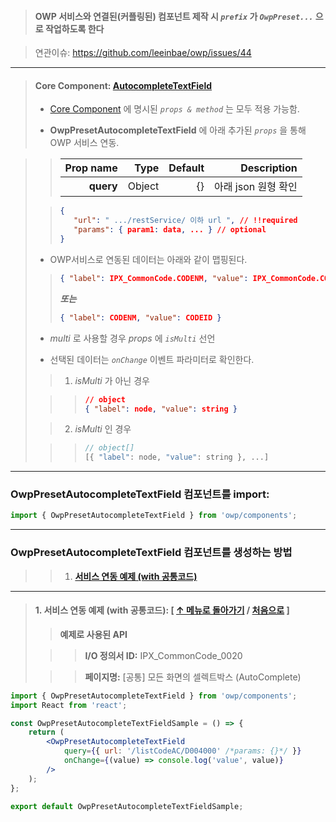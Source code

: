 > #### OWP 서비스와 연결된(커플링된) 컴포넌트 제작 시 _`prefix`_ 가 _`OwpPreset...`_ 으로 작업하도록 한다

> 연관이슈: https://github.com/leeinbae/owp/issues/44

---

> #### Core Component: **[AutocompleteTextField](/#autocompletetextfield)**
>
> -   [Core Component](/#autocompletetextfield) 에 명시된 _`props & method`_ 는 모두 적용 가능함.
>
> -   **OwpPresetAutocompleteTextField** 에 아래 추가된 _`props`_ 을 통해 OWP 서비스 연동.

> > | Prop name |   Type | Default |         Description |
> > | --------: | -----: | ------: | ------------------: |
> > | **query** | Object |      {} | 아래 json 원형 확인 |
>
> > ```json static
> > {
> >    "url": " .../restService/ 이하 url ", // !!required
> >    "params": { param1: data, ... } // optional
> > }
> > ```
>
> -   OWP서비스로 연동된 데이터는 아래와 같이 맵핑된다.
>
> > ```json static
> > { "label": IPX_CommonCode.CODENM, "value": IPX_CommonCode.CODEID }
> > ```
> >
> > **_또는_**
> >
> > ```json static
> > { "label": CODENM, "value": CODEID }
> > ```
>
> -   _multi_ 로 사용할 경우 _props_ 에 _`isMulti`_ 선언
>
> -   선택된 데이터는 _`onChange`_ 이벤트 파라미터로 확인한다.
>
> > 1. _isMulti_ 가 아닌 경우
>
> > > ```json static
> > > // object
> > > { "label": node, "value": string }
> > > ```
>
> > 2. _isMulti_ 인 경우
>
> > > ```js static
> > > // object[]
> > > [{ "label": node, "value": string }, ...]
> > > ```

---

### OwpPresetAutocompleteTextField 컴포넌트를 import:

```js static
import { OwpPresetAutocompleteTextField } from 'owp/components';
```

---

### OwpPresetAutocompleteTextField 컴포넌트를 생성하는 방법

> > 1. **[서비스 연동 예제 (with 공통코드)](#1----with-----owppresetautocompletetextfield-----owppresetautocompletetextfield-)**

---

> #### 1. 서비스 연동 예제 (with 공통코드): **[ [↑ 메뉴로 돌아가기](#owppresetautocompletetextfield---) / [처음으로](#owppresetautocompletetextfield) ]**
>
> > **예제로 사용된 API**
>
> > > **I/O 정의서 ID:** IPX_CommonCode_0020
>
> > > **페이지명:** [공통] 모든 화면의 셀렉트박스 (AutoComplete)

```jsx static
import { OwpPresetAutocompleteTextField } from 'owp/components';
import React from 'react';

const OwpPresetAutocompleteTextFieldSample = () => {
    return (
        <OwpPresetAutocompleteTextField
            query={{ url: '/listCodeAC/D004000' /*params: {}*/ }}
            onChange={(value) => console.log('value', value)}
        />
    );
};

export default OwpPresetAutocompleteTextFieldSample;
```
